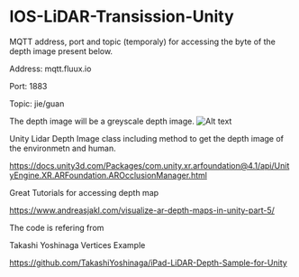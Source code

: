 # IOS-LiDAR-Transission-Unity


MQTT address, port and topic (temporaly) for accessing the byte of the depth image present below.

Address: mqtt.fluux.io

Port: 1883

Topic: jie/guan

The depth image will be a greyscale depth image.
![Alt text](image/)

Unity Lidar Depth Image class including method to get the depth image of the environmetn and human.

 
https://docs.unity3d.com/Packages/com.unity.xr.arfoundation@4.1/api/UnityEngine.XR.ARFoundation.AROcclusionManager.html

Great Tutorials for accessing depth map

https://www.andreasjakl.com/visualize-ar-depth-maps-in-unity-part-5/


The code is refering from 


Takashi Yoshinaga Vertices Example

https://github.com/TakashiYoshinaga/iPad-LiDAR-Depth-Sample-for-Unity
